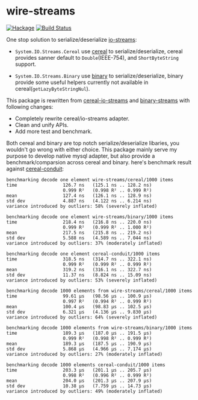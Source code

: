 wire-streams 
==============

[![Hackage](https://img.shields.io/hackage/v/wire-streams.svg?style=flat)](http://hackage.haskell.org/package/wire-streams)
[![Build Status](https://travis-ci.org/winterland1989/wire-streams.svg)](https://travis-ci.org/winterland1989/wire-streams)

One stop solution to serialize/deserialize [io-streams](http://hackage.haskell.org/package/io-streams):

+ `System.IO.Streams.Cereal` use [cereal](http://hackage.haskell.org/package/cereal) to serialize/deserialize, cereal provides sanner default to `Double`(IEEE-754), and `ShortByteString` support.

+  `System.IO.Streams.Binary` use [binary](http://hackage.haskell.org/package/binary) to serialize/deserialize, binary provide some useful helpers currently not available in cereal(`getLazyByteStringNul`).

This package is rewritten from [cereal-io-streams](https://github.com/Soostone/cereal-io-streams) and [binary-streams](https://github.com/jonpetterbergman/binary-streams) with following changes:

+ Completely rewrite cereal/io-streams adapter.
+ Clean and unify APIs. 
+ Add more test and benchmark.

Both cereal and binary are top notch serialize/deserialize libaries, you wouldn't go wrong with either choice. This package mainly serve my purpose to develop native mysql adapter, but also provide a benchmark/comparsion across cereal and binary. here's benchmark result against [cereal-conduit](http://hackage.haskell.org/package/cereal-conduit):

```
benchmarking decode one element wire-streams/cereal/1000 items
time                 126.7 ns   (125.1 ns .. 128.2 ns)
                     0.999 R²   (0.998 R² .. 0.999 R²)
mean                 127.4 ns   (126.1 ns .. 128.9 ns)
std dev              4.887 ns   (4.122 ns .. 6.214 ns)
variance introduced by outliers: 58% (severely inflated)

benchmarking decode one element wire-streams/binary/1000 items
time                 218.4 ns   (216.8 ns .. 220.0 ns)
                     0.999 R²   (0.999 R² .. 1.000 R²)
mean                 217.5 ns   (215.8 ns .. 219.2 ns)
std dev              5.588 ns   (4.589 ns .. 7.044 ns)
variance introduced by outliers: 37% (moderately inflated)

benchmarking decode one element cereal-conduit/1000 items
time                 318.5 ns   (314.7 ns .. 322.1 ns)
                     0.999 R²   (0.999 R² .. 0.999 R²)
mean                 319.2 ns   (316.1 ns .. 322.7 ns)
std dev              11.37 ns   (8.824 ns .. 15.09 ns)
variance introduced by outliers: 53% (severely inflated)

benchmarking decode 1000 elements from wire-streams/cereal/1000 items
time                 99.61 μs   (98.56 μs .. 100.9 μs)
                     0.997 R²   (0.994 R² .. 0.999 R²)
mean                 100.4 μs   (98.83 μs .. 102.5 μs)
std dev              6.321 μs   (4.136 μs .. 9.830 μs)
variance introduced by outliers: 64% (severely inflated)

benchmarking decode 1000 elements from wire-streams/binary/1000 items
time                 189.3 μs   (187.0 μs .. 191.5 μs)
                     0.999 R²   (0.998 R² .. 0.999 R²)
mean                 189.3 μs   (187.5 μs .. 190.9 μs)
std dev              5.868 μs   (4.966 μs .. 7.174 μs)
variance introduced by outliers: 27% (moderately inflated)

benchmarking decode 1000 elements cereal-conduit/1000 items
time                 203.3 μs   (201.1 μs .. 205.7 μs)
                     0.998 R²   (0.996 R² .. 0.999 R²)
mean                 204.0 μs   (201.3 μs .. 207.9 μs)
std dev              10.38 μs   (7.759 μs .. 14.73 μs)
variance introduced by outliers: 49% (moderately inflated)
```
